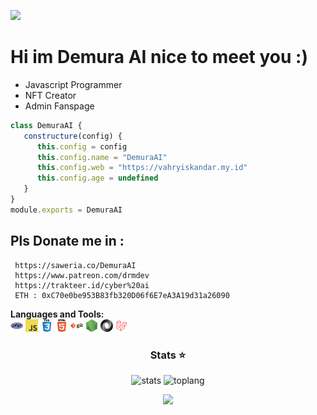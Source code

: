 ![](https://komarev.com/ghpvc/?username=DemuraAIdev&color=green)
# Hi im Demura AI nice to meet you :)
- Javascript Programmer
- NFT Creator
- Admin Fanspage
```js
class DemuraAI {
   constructure(config) {
      this.config = config
      this.config.name = "DemuraAI"
      this.config.web = "https://vahryiskandar.my.id"
      this.config.age = undefined
   }
}
module.exports = DemuraAI

```

## Pls Donate me in :
```
 https://saweria.co/DemuraAI
 https://www.patreon.com/drmdev
 https://trakteer.id/cyber%20ai
 ETH : 0xC70e0be953B83fb320D06f6E7eA3A19d31a26090
```

**Languages and Tools:**  
<code><img height="20" src="https://raw.githubusercontent.com/github/explore/80688e429a7d4ef2fca1e82350fe8e3517d3494d/topics/php/php.png"></code>
<code><img height="20" src="https://raw.githubusercontent.com/github/explore/80688e429a7d4ef2fca1e82350fe8e3517d3494d/topics/javascript/javascript.png"></code>
<code><img height="20" src="https://raw.githubusercontent.com/github/explore/80688e429a7d4ef2fca1e82350fe8e3517d3494d/topics/css/css.png"></code>
<code><img height="20" src="https://raw.githubusercontent.com/github/explore/80688e429a7d4ef2fca1e82350fe8e3517d3494d/topics/html/html.png"></code>
</code>
<code><img height="20" src="https://raw.githubusercontent.com/github/explore/80688e429a7d4ef2fca1e82350fe8e3517d3494d/topics/git/git.png"></code>
<code><img height="20" src="https://raw.githubusercontent.com/github/explore/80688e429a7d4ef2fca1e82350fe8e3517d3494d/topics/nodejs/nodejs.png"></code>
<code><img height="20" src="https://raw.githubusercontent.com/github/explore/80688e429a7d4ef2fca1e82350fe8e3517d3494d/topics/json/json.png"></code></code>
<code><img height="20" src="https://raw.githubusercontent.com/github/explore/80688e429a7d4ef2fca1e82350fe8e3517d3494d/topics/laravel/laravel.png"></code>
<!-- Markdown -->
<h3 align="center">Stats ⭐ </h3>
<p align="center"> 
  <img class="center" src="https://github-readme-stats.vercel.app/api?username=DemuraAIdev&show_icons=true&theme=gotham" alt="stats" />
  <img class="center" src="https://github-readme-stats.vercel.app/api/top-langs/?username=DemuraAIdev&layout=compact&theme=gotham" alt="toplang" />
</p>
  
<p align="center">
  <img src="https://capsule-render.vercel.app/api?type=waving&color=gradient&height=60&section=footer"/>
</p>


